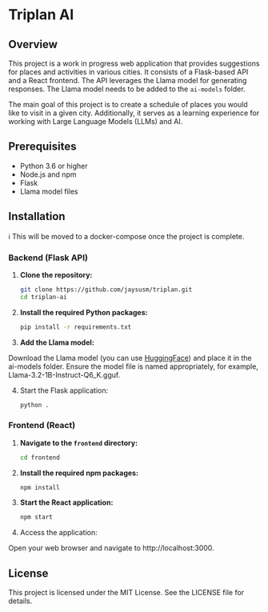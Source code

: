 # Triplan AI

## Overview

This project is a work in progress web application that provides suggestions for places and activities in various cities. It consists of a Flask-based API and a React frontend. The API leverages the Llama model for generating responses. The Llama model needs to be added to the `ai-models` folder.

The main goal of this project is to create a schedule of places you would like to visit in a given city. Additionally, it serves as a learning experience for working with Large Language Models (LLMs) and AI.

## Prerequisites

- Python 3.6 or higher
- Node.js and npm
- Flask
- Llama model files

## Installation

ℹ️ This will be moved to a docker-compose once the project is complete.

### Backend (Flask API)

1. **Clone the repository:**

   ```sh
   git clone https://github.com/jaysusm/triplan.git
   cd triplan-ai
   ```

2. **Install the required Python packages:**

   ```sh
   pip install -r requirements.txt
   ```

3. **Add the Llama model:**

Download the Llama model (you can use [HuggingFace](https://huggingface.co/models)) and place it in the ai-models folder. Ensure the model file is named appropriately, for example, Llama-3.2-1B-Instruct-Q6_K.gguf.

4. Start the Flask application:

   ```sh
   python .
   ```

### Frontend (React)

1. **Navigate to the `frontend` directory:**

   ```sh
   cd frontend
   ```

2. **Install the required npm packages:**

   ```sh
   npm install
   ```

3. **Start the React application:**

   ```sh
   npm start
   ```

4. Access the application:

Open your web browser and navigate to http://localhost:3000.

## License

This project is licensed under the MIT License. See the LICENSE file for details.
